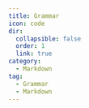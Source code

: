 ```yaml
---
title: Grammar
icon: code
dir:
  collapsible: false
  order: 1
  link: true
category:
  - Markdown
tag:
  - Grammar
  - Markdown
---
```


<!-- @include: @md-enhance/guide/grammar/README.md -->
